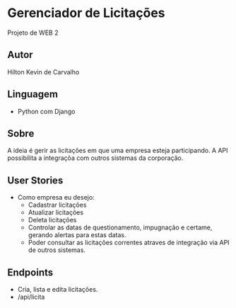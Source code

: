 # Gerenciador de Licitações
Projeto de WEB 2

## Autor
Hilton Kevin de Carvalho

## Linguagem 
- Python com Django

## Sobre
A ideia é gerir as licitações em que uma empresa esteja participando. A API possibilita a integraçõa com outros sistemas da corporação.

## User Stories
- Como empresa eu desejo:
  - Cadastrar licitações
  - Atualizar licitações
  - Deleta licitações
  - Controlar as datas de questionamento, impugnação e certame, gerando alertas para estas datas. 
  - Poder consultar as licitações correntes atraves de integração via API de outros sistemas.

## Endpoints
- Cria, lista e edita licitações.
- /api/licita 
